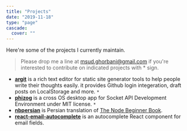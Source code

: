 ```yaml
---
title: "Projects"
date: "2019-11-18"
type: "page"
cascade:
  cover: ""
---
```


Here're some of the projects I currently maintain. 

> Please drop me a line at msud.ghorbani@gmail.com if you're interested to contribute on indicated projects with * sign.

- [**argit**](https://github.com/msudgh/argit) is a rich text editor for static site generator tools to help people write their thoughts easily. it provides Github login integeration, draft posts on LocalStorage and more. `*`
- [**phizog**](https://github.com/phizog/phizog) is a cross OS desktop app for Socket API Development Environment under MIT license. `*`
- [**nbpersian**](https://github.com/msudgh/nbpersian) is Persian translation of [The Node Beginner Book](https://www.nodebeginner.org/).
- [**react-email-autocomplete**](https://github.com/msudgh/react-email-autocomplete) is an autocomplete React component for email fields.

